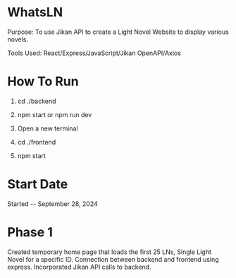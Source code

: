 # WhatsLN

Purpose: To use Jikan API to create a Light Novel Website to display various novels.

Tools Used: React/Express/JavaScript/Jikan OpenAPI/Axios

# How To Run
1. cd ./backend
2. npm start or npm run dev

3. Open a new terminal
4. cd ./frontend
5. npm start

# Start Date
Started -- September 28, 2024

# Phase 1
Created temporary home page that loads the first 25 LNs, Single Light Novel for a specific ID. Connection between backend and frontend using express. Incorporated Jikan API calls to backend.